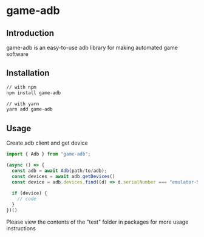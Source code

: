 # game-adb

## Introduction
game-adb is an easy-to-use adb library for making automated game software

## Installation

```bash
// with npm
npm install game-adb

// with yarn
yarn add game-adb
```

## Usage

Create adb client and get device

```typescript
import { Adb } from "game-adb";

(async () => {
  const adb = await Adb(path/to/adb);
  const devices = await adb.getDevices()
  const device = adb.devices.find((d) => d.serialNumber === "emulator-5554");
  
  if (device) {
    // code
  }
})()
```

Please view the contents of the "test" folder in packages for more usage instructions